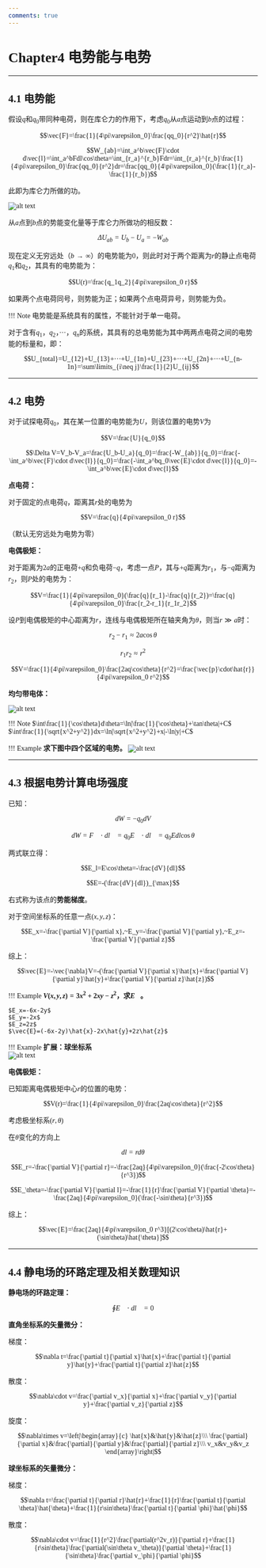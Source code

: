 ```yaml
---
comments: true
---
```


<span style="font-family: 'Times New Roman';">

# Chapter4 电势能与电势

***

## 4.1 电势能

假设$q$和$q_0$带同种电荷，则在库仑力的作用下，考虑$q_0$从$a$点运动到$b$点的过程：

$$\vec{F}=\frac{1}{4\pi\varepsilon_0}\frac{qq_0}{r^2}\hat{r}$$

$$W_{ab}=\int_a^b\vec{F}\cdot d\vec{l}=\int_a^bFdl\cos\theta=\int_{r_a}^{r_b}Fdr=\int_{r_a}^{r_b}\frac{1}{4\pi\varepsilon_0}\frac{qq_0}{r^2}dr=\frac{qq_0}{4\pi\varepsilon_0}(\frac{1}{r_a}-\frac{1}{r_b})$$

此即为库仑力所做的功。

![alt text](image/4.1.png)

从$a$点到$b$点的势能变化量等于库仑力所做功的相反数：  

$$\Delta U_{ab}=U_b-U_a=-W_{ab}$$

现在定义无穷远处（$b\rightarrow\infty$）的电势能为0，则此时对于两个距离为$r$的静止点电荷$q_1$和$q_2$，其具有的电势能为：

$$U(r)=\frac{q_1q_2}{4\pi\varepsilon_0 r}$$

如果两个点电荷同号，则势能为正；如果两个点电荷异号，则势能为负。

!!! Note
    电势能是系统具有的属性，不能针对于单一电荷。

对于含有$q_1$，$q_2$，···，$q_n$的系统，其具有的总电势能为其中两两点电荷之间的电势能的标量和，即：

$$U_{total}=U_{12}+U_{13}+···+U_{1n}+U_{23}+···+U_{2n}+···+U_{n-1n}=\sum\limits_{i\neq j}\frac{1}{2}U_{ij}$$

***

## 4.2 电势

对于试探电荷$q_0$，其在某一位置的电势能为$U$，则该位置的电势$V$为

$$V=\frac{U}{q_0}$$

$$\Delta V=V_b-V_a=\frac{U_b-U_a}{q_0}=\frac{-W_{ab}}{q_0}=\frac{-\int_a^b\vec{F}\cdot d\vec{l}}{q_0}=\frac{-\int_a^bq_0\vec{E}\cdot d\vec{l}}{q_0}=-\int_a^b\vec{E}\cdot d\vec{l}$$

**点电荷：**

对于固定的点电荷$q$，距离其$r$处的电势为

$$V=\frac{q}{4\pi\varepsilon_0 r}$$

（默认无穷远处为电势为零）

**电偶极矩：**

对于距离为$2a$的正电荷$+q$和负电荷$-q$，考虑一点$P$，其与$+q$距离为$r_1$，与$-q$距离为$r_2$，则$P$处的电势为：

$$V=\frac{1}{4\pi\varepsilon_0}(\frac{q}{r_1}-\frac{q}{r_2})=\frac{q}{4\pi\varepsilon_0}\frac{r_2-r_1}{r_1r_2}$$

设$P$到电偶极矩的中心距离为$r$，连线与电偶极矩所在轴夹角为$\theta$，则当$r\gg a$时：

$$r_2-r_1\approx 2a\cos\theta$$

$$r_1r_2\approx r^2$$

$$V=\frac{1}{4\pi\varepsilon_0}\frac{2aq\cos\theta}{r^2}=\frac{\vec{p}\cdot\hat{r}}{4\pi\varepsilon_0 r^2}$$

**均匀带电体：**

![alt text](image/4.3.png)

!!! Note
    $\int\frac{1}{\cos\theta}d\theta=\ln|\frac{1}{\cos\theta}+\tan\theta|+C$  
    $\int\frac{1}{\sqrt{x^2+y^2}}dx=\ln|\sqrt{x^2+y^2}+x|-\ln|y|+C$

!!! Example
    **求下图中四个区域的电势。**
    ![alt text](image/4.4.png)

***

## 4.3 根据电势计算电场强度

已知：

$$dW=-q_0dV$$

$$dW=\vec{F}\cdot d\vec{l}=q_0\vec{E}\cdot d\vec{l}=q_0Edl\cos\theta$$

两式联立得：

$$E_l=E\cos\theta=-\frac{dV}{dl}$$

$$E=-(\frac{dV}{dl})_{\max}$$

右式称为该点的**势能梯度**。

对于空间坐标系的任意一点$(x,y,z)$：

$$E_x=-\frac{\partial V}{\partial x},~E_y=-\frac{\partial V}{\partial y},~E_z=-\frac{\partial V}{\partial z}$$

综上：

$$\vec{E}=-\vec{\nabla}V=-(\frac{\partial V}{\partial x}\hat{x}+\frac{\partial V}{\partial y}\hat{y}+\frac{\partial V}{\partial z}\hat{z})$$

!!! Example
    **$V(x,y,z)=3x^2+2xy-z^2$，求$\vec{E}$。**  

    $E_x=-6x-2y$  
    $E_y=-2x$  
    $E_z=2z$  
    $\vec{E}=(-6x-2y)\hat{x}-2x\hat{y}+2z\hat{z}$  

!!! Example 
    **扩展：球坐标系**  
    ![alt text](image/4.5.jpg)


**电偶极矩：**

已知距离电偶极矩中心$r$的位置的电势：

$$V(r)=\frac{1}{4\pi\varepsilon_0}\frac{2aq\cos\theta}{r^2}$$

考虑极坐标系$(r,\theta)$

在$\theta$变化的方向上

$$dl=rd\theta$$

$$E_r=-\frac{\partial V}{\partial r}=-\frac{2aq}{4\pi\varepsilon_0}(\frac{-2\cos\theta}{r^3})$$

$$E_\theta=-\frac{\partial V}{\partial l}=-\frac{1}{r}\frac{\partial V}{\partial \theta}=-\frac{2aq}{4\pi\varepsilon_0}(\frac{-\sin\theta}{r^3})$$

综上：

$$\vec{E}=\frac{2aq}{4\pi\varepsilon_0 r^3}[(2\cos\theta)\hat{r}+(\sin\theta)\hat{\theta}]$$

***

## 4.4 静电场的环路定理及相关数理知识

**静电场的环路定理：**

$$\oint\vec{E}\cdot d\vec{l}=0$$

**直角坐标系的矢量微分：**

梯度：

$$\nabla t=\frac{\partial t}{\partial x}\hat{x}+\frac{\partial t}{\partial y}\hat{y}+\frac{\partial t}{\partial z}\hat{z}$$

散度：

$$\nabla\cdot v=\frac{\partial v_x}{\partial x}+\frac{\partial v_y}{\partial y}+\frac{\partial v_z}{\partial z}$$

旋度：

$$\nabla\times v=\left|\begin{array}{c}
\hat{x}&\hat{y}&\hat{z}\\\
\frac{\partial}{\partial x}&\frac{\partial}{\partial y}&\frac{\partial}{\partial z}\\\
v_x&v_y&v_z
\end{array}\right|$$

**球坐标系的矢量微分：**

梯度：

$$\nabla t=\frac{\partial t}{\partial r}\hat{r}+\frac{1}{r}\frac{\partial t}{\partial \theta}\hat{\theta}+\frac{1}{r\sin\theta}\frac{\partial t}{\partial \phi}\hat{\phi}$$

散度：

$$\nabla\cdot v=\frac{1}{r^2}\frac{\partial(r^2v_r)}{\partial r}+\frac{1}{r\sin\theta}\frac{\partial(\sin\theta v_\theta)}{\partial \theta}+\frac{1}{\sin\theta}\frac{\partial v_\phi}{\partial \phi}$$